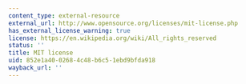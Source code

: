 ```yaml
---
content_type: external-resource
external_url: http://www.opensource.org/licenses/mit-license.php
has_external_license_warning: true
license: https://en.wikipedia.org/wiki/All_rights_reserved
status: ''
title: MIT license
uid: 852e1a40-0268-4c48-b6c5-1ebd9bfda918
wayback_url: ''
---
```

